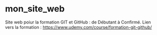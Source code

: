# mon_site_web
Site web poiur la formation GIT et GitHub : de Débutant à Confirmé.
Lien vers la formation : https://www.udemy.com/course/formation-git-github/
